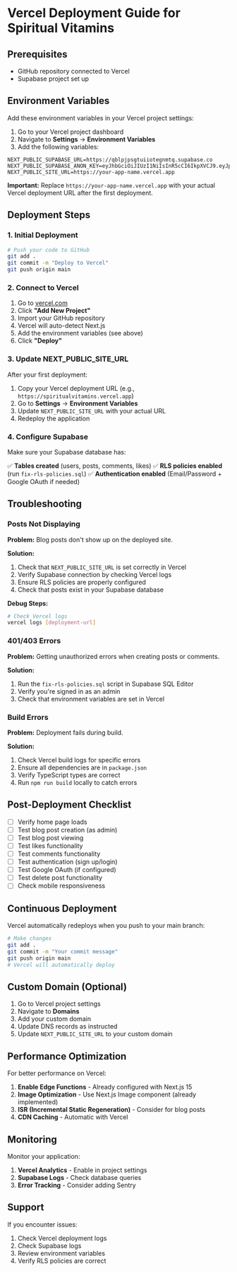 # Vercel Deployment Guide for Spiritual Vitamins

## Prerequisites
- GitHub repository connected to Vercel
- Supabase project set up

## Environment Variables

Add these environment variables in your Vercel project settings:

1. Go to your Vercel project dashboard
2. Navigate to **Settings** → **Environment Variables**
3. Add the following variables:

```
NEXT_PUBLIC_SUPABASE_URL=https://qblpjpsgtuiiotegnmtq.supabase.co
NEXT_PUBLIC_SUPABASE_ANON_KEY=eyJhbGciOiJIUzI1NiIsInR5cCI6IkpXVCJ9.eyJpc3MiOiJzdXBhYmFzZSIsInJlZiI6InFibHBqcHNndHVpaW90ZWdubXRxIiwicm9sZSI6ImFub24iLCJpYXQiOjE3NjE1MDQwMDUsImV4cCI6MjA3NzA4MDAwNX0.69DGxt99vztOq4zmMeU6GQbvxaATA3xRc3pdwjgwDT4
NEXT_PUBLIC_SITE_URL=https://your-app-name.vercel.app
```

**Important:** Replace `https://your-app-name.vercel.app` with your actual Vercel deployment URL after the first deployment.

## Deployment Steps

### 1. Initial Deployment

```bash
# Push your code to GitHub
git add .
git commit -m "Deploy to Vercel"
git push origin main
```

### 2. Connect to Vercel

1. Go to [vercel.com](https://vercel.com)
2. Click **"Add New Project"**
3. Import your GitHub repository
4. Vercel will auto-detect Next.js
5. Add the environment variables (see above)
6. Click **"Deploy"**

### 3. Update NEXT_PUBLIC_SITE_URL

After your first deployment:

1. Copy your Vercel deployment URL (e.g., `https://spiritualvitamins.vercel.app`)
2. Go to **Settings** → **Environment Variables**
3. Update `NEXT_PUBLIC_SITE_URL` with your actual URL
4. Redeploy the application

### 4. Configure Supabase

Make sure your Supabase database has:

✅ **Tables created** (users, posts, comments, likes)
✅ **RLS policies enabled** (run `fix-rls-policies.sql`)
✅ **Authentication enabled** (Email/Password + Google OAuth if needed)

## Troubleshooting

### Posts Not Displaying

**Problem:** Blog posts don't show up on the deployed site.

**Solution:**
1. Check that `NEXT_PUBLIC_SITE_URL` is set correctly in Vercel
2. Verify Supabase connection by checking Vercel logs
3. Ensure RLS policies are properly configured
4. Check that posts exist in your Supabase database

**Debug Steps:**
```bash
# Check Vercel logs
vercel logs [deployment-url]
```

### 401/403 Errors

**Problem:** Getting unauthorized errors when creating posts or comments.

**Solution:**
1. Run the `fix-rls-policies.sql` script in Supabase SQL Editor
2. Verify you're signed in as an admin
3. Check that environment variables are set in Vercel

### Build Errors

**Problem:** Deployment fails during build.

**Solution:**
1. Check Vercel build logs for specific errors
2. Ensure all dependencies are in `package.json`
3. Verify TypeScript types are correct
4. Run `npm run build` locally to catch errors

## Post-Deployment Checklist

- [ ] Verify home page loads
- [ ] Test blog post creation (as admin)
- [ ] Test blog post viewing
- [ ] Test likes functionality
- [ ] Test comments functionality
- [ ] Test authentication (sign up/login)
- [ ] Test Google OAuth (if configured)
- [ ] Test delete post functionality
- [ ] Check mobile responsiveness

## Continuous Deployment

Vercel automatically redeploys when you push to your main branch:

```bash
# Make changes
git add .
git commit -m "Your commit message"
git push origin main
# Vercel will automatically deploy
```

## Custom Domain (Optional)

1. Go to Vercel project settings
2. Navigate to **Domains**
3. Add your custom domain
4. Update DNS records as instructed
5. Update `NEXT_PUBLIC_SITE_URL` to your custom domain

## Performance Optimization

For better performance on Vercel:

1. **Enable Edge Functions** - Already configured with Next.js 15
2. **Image Optimization** - Use Next.js Image component (already implemented)
3. **ISR (Incremental Static Regeneration)** - Consider for blog posts
4. **CDN Caching** - Automatic with Vercel

## Monitoring

Monitor your application:

1. **Vercel Analytics** - Enable in project settings
2. **Supabase Logs** - Check database queries
3. **Error Tracking** - Consider adding Sentry

## Support

If you encounter issues:
1. Check Vercel deployment logs
2. Check Supabase logs
3. Review environment variables
4. Verify RLS policies are correct
